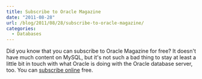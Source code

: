 ```yaml
---
title: Subscribe to Oracle Magazine
date: "2011-08-28"
url: /blog/2011/08/28/subscribe-to-oracle-magazine/
categories:
  - Databases
---
```

Did you know that you can subscribe to Oracle Magazine for free? It doesn't have much content on MySQL, but it's not such a bad thing to stay at least a little bit in touch with what Oracle is doing with the Oracle database server, too. You can [subscribe online](http://oracle.com/oraclemagazine) free.


